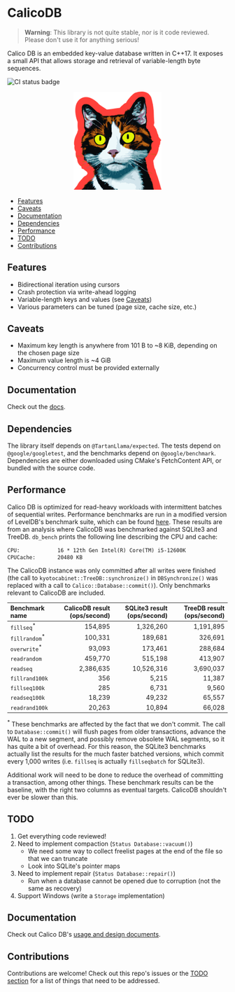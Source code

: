 # CalicoDB

> **Warning**: This library is not quite stable, nor is it code reviewed. 
> Please don't use it for anything serious!

Calico DB is an embedded key-value database written in C++17.
It exposes a small API that allows storage and retrieval of variable-length byte sequences.

![CI status badge](https://github.com/andy-byers/CalicoDB/actions/workflows/actions.yml/badge.svg)

<div align="center">
    <img src="doc/mascot.png" style="width: 40%; max-width: 400px" />
</div>

+ [Features](#features)
+ [Caveats](#caveats)
+ [Documentation](#documentation)
+ [Dependencies](#dependencies)
+ [Performance](#performance)
+ [TODO](#todo)
+ [Contributions](#contributions)

## Features
+ Bidirectional iteration using cursors
+ Crash protection via write-ahead logging
+ Variable-length keys and values (see [Caveats](#caveats))
+ Various parameters can be tuned (page size, cache size, etc.)

## Caveats
+ Maximum key length is anywhere from 101 B to ~8 KiB, depending on the chosen page size
+ Maximum value length is ~4 GiB
+ Concurrency control must be provided externally

## Documentation
Check out the [docs](doc/doc.md).

## Dependencies
The library itself depends on `@TartanLlama/expected`.
The tests depend on `@google/googletest`, and the benchmarks depend on `@google/benchmark`.
Dependencies are either downloaded using CMake's FetchContent API, or bundled with the source code.

## Performance
Calico DB is optimized for read-heavy workloads with intermittent batches of sequential writes.
Performance benchmarks are run in a modified version of LevelDB's benchmark suite, which can be found [here](https://github.com/andy-byers/leveldb/tree/db_bench_calico).
These results are from an analysis where CalicoDB was benchmarked against SQLite3 and TreeDB.
`db_bench` prints the following line describing the CPU and cache:
```
CPU:            16 * 12th Gen Intel(R) Core(TM) i5-12600K
CPUCache:       20480 KB
```

The CalicoDB instance was only committed after all writes were finished (the call to `kyotocabinet::TreeDB::synchronize()` in `DBSynchronize()` was replaced with a call to `Calico::Database::commit()`). 
Only benchmarks relevant to CalicoDB are included.

| Benchmark name           | CalicoDB result (ops/second) | SQLite3 result (ops/second) | TreeDB result (ops/second) |
|:-------------------------|-----------------------------:|----------------------------:|---------------------------:|
| `fillseq`<sup>*</sup>    |                      154,895 |                   1,326,260 |                  1,191,895 |
| `fillrandom`<sup>*</sup> |                      100,331 |                     189,681 |                    326,691 |
| `overwrite`<sup>*</sup>  |                       93,093 |                     173,461 |                    288,684 |
| `readrandom`             |                      459,770 |                     515,198 |                    413,907 |
| `readseq`                |                    2,386,635 |                  10,526,316 |                  3,690,037 |
| `fillrand100k`           |                          356 |                       5,215 |                     11,387 |
| `fillseq100k`            |                          285 |                       6,731 |                      9,560 |
| `readseq100k`            |                       18,239 |                      49,232 |                     65,557 |
| `readrand100k`           |                       20,263 |                      10,894 |                     66,028 |

<sup>*</sup> These benchmarks are affected by the fact that we don't commit.
The call to `Database::commit()` will flush pages from older transactions, advance the WAL to a new segment, and possibly remove obsolete WAL segments, so it has quite a bit of overhead.
For this reason, the SQLite3 benchmarks actually list the results for the much faster batched versions, which commit every 1,000 writes (i.e. `fillseq` is actually `fillseqbatch` for SQLite3).

Additional work will need to be done to reduce the overhead of committing a transaction, among other things.
These benchmark results can be the baseline, with the right two columns as eventual targets.
CalicoDB shouldn't ever be slower than this.

## TODO
1. Get everything code reviewed!
2. Need to implement compaction (`Status Database::vacuum()`)
    + We need some way to collect freelist pages at the end of the file so that we can truncate
    + Look into SQLite's pointer maps
3. Need to implement repair (`Status Database::repair()`)
    + Run when a database cannot be opened due to corruption (not the same as recovery)
4. Support Windows (write a `Storage` implementation)

## Documentation
Check out Calico DB's [usage and design documents](doc).

## Contributions
Contributions are welcome!
Check out this repo's issues or the [TODO section](#todo) for a list of things that need to be addressed.